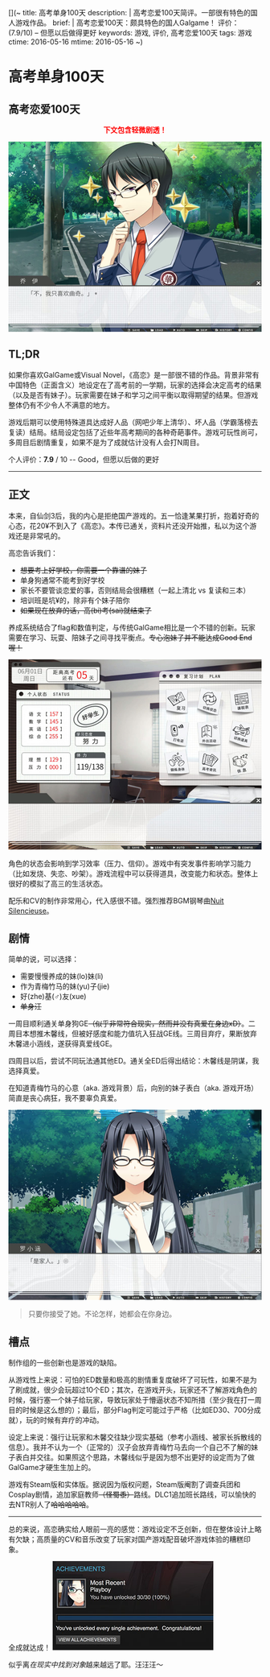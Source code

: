 [](~
    title:     高考单身100天
    description: |
        高考恋爱100天简评。一部很有特色的国人游戏作品。
    brief: |
        高考恋爱100天：颇具特色的国人Galgame！
        评价：(7.9/10) – 但愿以后做得更好
    keywords: 游戏, 评价, 高考恋爱100天
    tags:     游戏
    ctime:    2016-05-16
    mtime:    2016-05-16
~)

高考单身100天
===

[](< .subtitle >)
高考恋爱100天
---

<script type="application/ld+json">
{
    "@context": "http://schema.org",
    "@type": "WebPage",
    "breadcrumb": "博客 > 评论 > 游戏",
    "mainEntity":  {
		  "@type":         "Review",
		  "dateCreated":   "2016-05-16",
		  "dateModified":  "2016-05-16",
		  "name":          "高考单身100天",
		  "inLanguage":    "zh-CN",
		  "keywords":      "高考恋爱100天, 评价, galgame",
		  "author": {
		    "@type":  "Person",
		    "name":   "Jiewei Qian",
		    "sameAs": "/about/"
		  },
		  "license": "https://creativecommons.org/licenses/by-nc-sa/4.0/",
		  "itemReviewed":    {
		    "@type":    "Game",
		    "genre":    "galgame",
		    "name":     "高考恋爱100天",
		    "sameAs":   "http://gaokaolianai.net"
		  },
		  "name":       "很不错的作品",
		  "reviewBody": "设计很有创意，但仍有不足。故事情节不错；可玩性尚可；CV、BGM非常棒；",
		  "reviewRating": {
		    "@type":       "Rating",
		    "bestRating":  10,
		    "worstRating": 0,
		    "ratingValue": 7.9
		  }
	  }
}
</script>

<strong style="display: block; color: red; text-align: center">下文包含轻微剧透！</strong>

![不！我是喜欢曲奇。](./i-like-cookie.jpg)

## TL;DR
如果你喜欢GalGame或Visual Novel，《高恋》是一部很不错的作品。背景非常有中国特色（正面含义）地设定在了高考前的一学期，玩家的选择会决定高考的结果（以及是否有妹子）。玩家需要在妹子和学习之间平衡以取得期望的结果。但游戏整体仍有不少令人不满意的地方。

游戏后期可以使用特殊道具达成好人品（网吧少年上清华）、坏人品（学霸落榜去复读）结局。结局设定包括了近些年高考期间的各种奇葩事件。游戏可玩性尚可，多周目后剧情重复，如果不是为了成就估计没有人会打N周目。

个人评价：**7.9** / 10 -- Good，但愿以后做的更好

---

## 正文

本来，自仙剑3后，我的内心是拒绝国产游戏的。五一恰逢某果打折，抱着好奇的心态，花20¥不到入了《高恋》。本传已通关，资料片还没开始推，私以为这个游戏还是非常吼的。

高恋告诉我们：

* ~~想要考上好学校，你需要一个靠谱的妹子~~
* 单身狗通常不能考到好学校
* 家长不要管谈恋爱的事，否则结局会很糟糕（一起上清北 vs 复读和三本）
* 培训班是坑¥的，除非有个妹子陪你
* ~~如果现在放弃的话，高(bi)考(sai)就结束了~~

养成系统结合了flag和数值判定，与传统GalGame相比是一个不错的创新。玩家需要在学习、玩耍、陪妹子之间寻找平衡点。~~专心泡妹子并不能达成Good End喔！~~

![养成系统](./activity-selection.jpg)

角色的状态会影响到学习效率（压力、信仰）。游戏中有突发事件影响学习能力（比如发烧、失恋、吵架）。游戏流程中可以获得道具，改变能力和状态。整体上很好的模拟了高三的生活状态。

配乐和CV的制作非常用心，代入感很不错。强烈推荐BGM钢琴曲[Nuit Silencieuse](http://music.163.com/#/song?id=34916301)。


## 剧情

简单的说，可以选择：

* 需要慢慢养成的妹(lo)妹(li)
* 作为青梅竹马的妹(yu)子(jie)
* 好(zhe)基(♂)友(xue)
* ~~单身汪~~

一周目顺利通关单身狗GE~~（似乎非常符合现实，然而并没有真爱在身边xD）~~。二周目本想推木馨线，但被好感度和能力值坑入狂战GE线。三周目弃疗，果断放弃木馨进小涵线，遂获得真爱线GE。

四周目以后，尝试不同玩法通其他ED。通关全ED后得出结论：木馨线是阴谋，我选择真爱。

在知道青梅竹马的心意（aka. 游戏背景）后，向别的妹子表白（aka. 游戏开场）简直是丧心病狂，我不要辜负真爱。

![小涵：不是恋人，是家人。](./as-a-family-member.jpg)

> 只要你接受了她。不论怎样，她都会在你身边。


## 槽点

制作组的一些创新也是游戏的缺陷。

从游戏性上来说：可怕的ED数量和极高的剧情重复度破坏了可玩性，如果不是为了刷成就，很少会玩超过10个ED；其次，在游戏开头，玩家还不了解游戏角色的时候，强行塞一个妹子给玩家，导致玩家处于懵逼状态不知所措（至少我在打一周目的时候是这么想的）；最后，部分Flag判定可能过于严格（比如ED30、700分成就），玩的时候有弃疗的冲动。

设定上来说：强行让玩家和木馨交往缺少现实基础（参考小涵线、被家长拆散线的信息）。我并不认为一个（正常的）汉子会放弃青梅竹马去向一个自己不了解的妹子表白并交往。如果照这个思路，木馨线似乎是因为想不出更好的设定而为了做GalGame才硬生生加上的。

游戏有Steam版和实体版。据说因为版权问题，Steam版阉割了调查兵团和Cosplay剧情，追加家庭教师~~（怪蜀黍）~~路线。DLC1追加班长路线，可以愉快的去NTR别人了~~哈哈哈哈哈~~。

---

总的来说，高恋确实给人眼前一亮的感觉：游戏设定不乏创新，但在整体设计上略有欠缺；高质量的CV和音乐改变了玩家对国产游戏配音破坏游戏体验的糟糕印象。

[](< @text-align: center >)
全成就达成！
![Gaokao.Love 100 Days, Steam Achievements](./achievements.jpg)

[](< @visibility: hidden   @text-align: center >)
似乎离*在现实中找到对象*越来越远了耶。汪汪汪～


